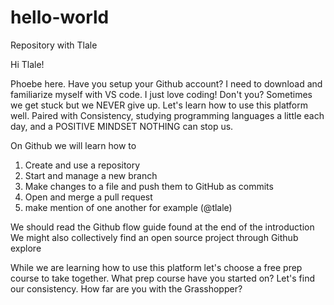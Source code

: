  # hello-world
 Repository with Tlale

Hi Tlale!

Phoebe here. Have you setup your Github account? I need to download and familiarize myself with VS code. 
I just love coding! Don't you? Sometimes we get stuck but we NEVER give up. Let's learn how to use this platform well.
Paired with Consistency, studying programming languages a little each day, and a POSITIVE MINDSET NOTHING can stop us.

On Github we will learn how to 
1. Create and use a repository
2. Start and manage a new branch
3. Make changes to a file and push them to GitHub as commits
4. Open and merge a pull request
5. make mention of one another for example (@tlale)

We should read the Github flow guide found at the end of the introduction
We might also collectively find an open source project through Github explore


While we are learning how to use this platform let's choose a free prep course to take together.
What prep course have you started on? Let's find our consistency. 
How far are you with the Grasshopper?

